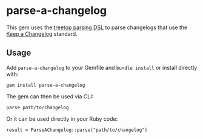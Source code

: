 # parse-a-changelog

This gem uses the [treetop parsing DSL](https://github.com/cjheath/treetop) to
parse changelogs that use the [Keep a Changelog](https://keepachangelog.com)
standard.

## Usage

Add `parse-a-changelog` to your Gemfile and `bundle install` or install directly with:

```
gem install parse-a-changelog
```

The gem can then be used via CLI:

```
parse path/to/changelog
```

Or it can be used directly in your Ruby code:

```
result = ParseAChangelog::parse("path/to/changelog")
```